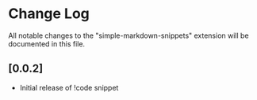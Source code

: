 # Change Log

All notable changes to the "simple-markdown-snippets" extension will be documented in this file.


## [0.0.2]

- Initial release of !code snippet